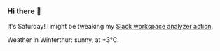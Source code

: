 ### Hi there :wave:

It's Saturday! I might be tweaking my [Slack workspace analyzer action](https://github.com/bewuethr/slack-analyzer).

Weather in Winterthur: sunny, at +3°C.
